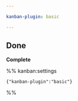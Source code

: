 ```yaml
---

kanban-plugin: basic

---
```


## Done

**Complete**




%% kanban:settings
```
{"kanban-plugin":"basic"}
```
%%